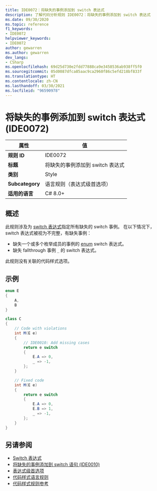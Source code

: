 ```yaml
---
title: IDE0072：将缺失的事例添加到 switch 表达式
description: 了解代码分析规则 IDE0072：将缺失的事例添加到 switch 表达式
ms.date: 09/30/2020
ms.topic: reference
f1_keywords:
- IDE0072
helpviewer_keywords:
- IDE0072
author: gewarren
ms.author: gewarren
dev_langs:
- CSharp
ms.openlocfilehash: 69d25d730e2fdd77888ca9e3458536ab938ff5f0
ms.sourcegitcommit: 05d0087dfca85aac9ca2960f86c5efd218bf833f
ms.translationtype: HT
ms.contentlocale: zh-CN
ms.lasthandoff: 03/30/2021
ms.locfileid: "96590978"
---
```

# <a name="add-missing-cases-to-switch-expression-ide0072"></a>将缺失的事例添加到 switch 表达式 (IDE0072)

|属性|值|
|-|-|
| **规则 ID** | IDE0072 |
| **标题** | 将缺失的事例添加到 switch 表达式 |
| **类别** | Style |
| **Subcategory** | 语言规则（表达式级首选项） |
| **适用的语言** | C# 8.0+ |

## <a name="overview"></a>概述

此规则涉及为 [switch 表达式](../../../csharp/language-reference/operators/switch-expression.md)指定所有缺失的 switch 事例。 在以下情况下，switch 表达式被视为不完整，有缺失事例：

- 缺失一个或多个枚举成员的事例的 [enum](../../../csharp/language-reference/builtin-types/enum.md) switch 表达式。
- 缺失 fallthrough 事例 `_` 的 switch 表达式。

此规则没有关联的代码样式选项。

## <a name="example"></a>示例

```csharp
enum E
{
    A,
    B
}

class C
{
    // Code with violations
    int M(E e)
    {
        // IDE0010: Add missing cases
        return e switch
        {
            E.A => 0,
            _ => -1,
        };
    }

    // Fixed code
    int M(E e)
    {
        return e switch
        {
            E.A => 0,
            E.B => 1,
            _ => -1,
        };
    }
}
```

## <a name="see-also"></a>另请参阅

- [Switch 表达式](../../../csharp/language-reference/operators/switch-expression.md)
- [将缺失的事例添加到 switch 语句 (IDE0010)](ide0010.md)
- [表达式级首选项](expression-level-preferences.md)
- [代码样式语言规则](language-rules.md)
- [代码样式规则参考](index.md)
